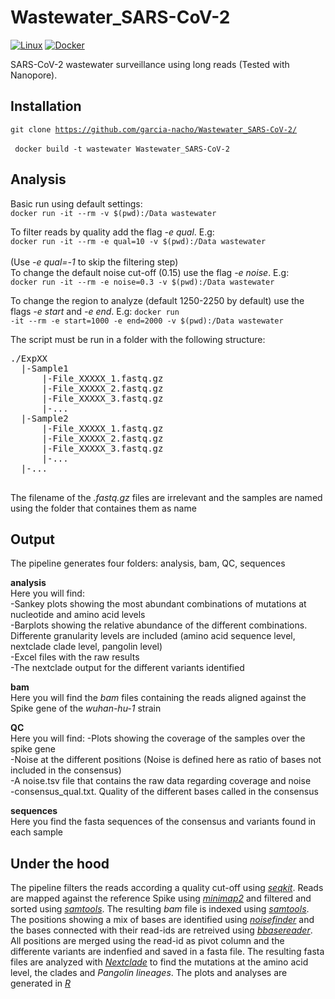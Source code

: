 # Wastewater_SARS-CoV-2
[![Linux](https://svgshare.com/i/Zhy.svg)](https://svgshare.com/i/Zhy.svg)   [![Docker](https://badgen.net/badge/icon/docker?icon=docker&label)](https://https://docker.com/)

SARS-CoV-2 wastewater surveillance using long reads (Tested with Nanopore).

## Installation   
<code>git clone https://github.com/garcia-nacho/Wastewater_SARS-CoV-2/ </code>  
<code> docker build -t wastewater Wastewater_SARS-CoV-2 </code>
   
## Analysis   
Basic run using default settings:   
<code>docker run -it --rm -v $(pwd):/Data wastewater </code>  
   
To filter reads by quality add the flag *-e qual*. E.g:   
<code>docker run -it --rm -e qual=10 -v $(pwd):/Data wastewater </code>   
(Use *-e qual=-1* to skip the filtering step)   
To change the default noise cut-off (0.15) use the flag *-e noise*. E.g:    
<code>docker run -it --rm -e noise=0.3 -v $(pwd):/Data wastewater </code>

To change the region to analyze (default 1250-2250 by default) use the flags *-e start* and *-e end*. E.g: 
<code>docker run -it --rm -e start=1000 -e end=2000 -v $(pwd):/Data wastewater </code>

The script must be run in a folder with the following structure:

<pre>
./ExpXX         
  |-Sample1     
      |-File_XXXXX_1.fastq.gz       
      |-File_XXXXX_2.fastq.gz
      |-File_XXXXX_3.fastq.gz
      |-...
  |-Sample2      
      |-File_XXXXX_1.fastq.gz       
      |-File_XXXXX_2.fastq.gz
      |-File_XXXXX_3.fastq.gz
      |-... 
  |-...   

</pre>

The filename of the *.fastq.gz* files are irrelevant and the samples are named using the folder that containes them as name    

## Output   
The pipeline generates four folders: analysis, bam, QC, sequences   
   
**analysis**    
Here you will find:   
-Sankey plots showing the most abundant combinations of mutations at nucleotide and amino acid levels   
-Barplots showing the relative abundance of the different combinations. Differente granularity levels are included (amino acid sequence level, nextclade clade level, pangolin level)   
-Excel files with the raw results    
-The nextclade output for the different variants identified   

**bam**   
Here you will find the *bam* files containing the reads aligned against the Spike gene of the *wuhan-hu-1* strain   
   
**QC**   
Here you will find:
-Plots showing the coverage of the samples over the spike gene   
-Noise at the different positions (Noise is defined here as ratio of bases not included in the consensus)   
-A noise.tsv file that contains the raw data regarding coverage and noise   
-consensus_qual.txt. Quality of the different bases called in the consensus   
   
**sequences**   
Here you find the fasta sequences of the consensus and variants found in each sample    
     
## Under the hood
The pipeline filters the reads according a quality cut-off using *[seqkit](https://bioinf.shenwei.me/seqkit/)*. Reads are mapped against the reference Spike using *[minimap2](https://github.com/lh3/minimap2)* and filtered and sorted using *[samtools](http://www.htslib.org/)*. The resulting *bam* file is indexed using *[samtools](http://www.htslib.org/)*. The positions showing a mix of bases are identified using *[noisefinder](https://github.com/garcia-nacho/NoisExtractor)* and the bases connected with their read-ids are retreived using *[bbasereader](https://github.com/garcia-nacho/bbasereader)*. All positions are merged using the read-id as pivot column and the differente variants are indenfied and saved in a fasta file. The resulting fasta files are analyzed with *[Nextclade](https://clades.nextstrain.org/)* to find the mutations at the amino acid level, the clades and *Pangolin lineages*. The plots and analyses are generated in *[R](https://www.r-project.org/)* 
